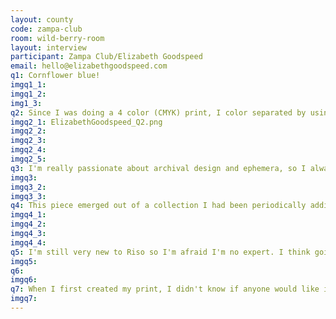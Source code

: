 ```yaml
---
layout: county 
code: zampa-club
room: wild-berry-room
layout: interview
participant: Zampa Club/Elizabeth Goodspeed
email: hello@elizabethgoodspeed.com
q1: Cornflower blue!
imgq1_1: 
imgq1_2: 
img1_3: 
q2: Since I was doing a 4 color (CMYK) print, I color separated by using the CMYK channels, and assigning each channel to one of the colors I was using. That allowed me to explore how different ink colors would affect the overall look and tone of the print—for example, whether I wanted my Cyan to be blue, cornflower blue, or mint. When printing, I also reserved the black layer for last so I could get nice crisp edges—though I liked the white background so much that I almost left it like that! For paper, I just used what was available and recommended by the good folks at Lucky Risograph but it turned out well. 
imgq2_1: ElizabethGoodspeed_Q2.png
imgq2_2: 
imgq2_3: 
imgq2_4: 
imgq2_5: 
q3: I'm really passionate about archival design and ephemera, so I always look to the past when starting a new project. I also love to spot visual themes and create patterns. 
imgq3: 
imgq3_2: 
imgq3_3: 
q4: This piece emerged out of a collection I had been periodically adding to for a while of old jello advertisements / recipes. At some point, I had collected a couple dozen, and had the idea to arrange them into some kind of set. It's definitely part of an overall theme in my work of collage and using found material, but arranging it in a way that lends a contemporary eye. 
imgq4_1: 
imgq4_2: 
imgq4_3: 
imgq4_4: 
q5: I'm still very new to Riso so I'm afraid I'm no expert. I think going in with an open mind and embracing mistakes is a good place to start!
imgq5: 
q6: 
imgq6: 
q7: When I first created my print, I didn't know if anyone would like it or if it was worth the time, but decided to do it anyways to learn about the process and because I wanted it for my own wall. To my surprise, people really connected with it. It's a good reminder not to be afraid to try something new and make what you're excited by! 
imgq7: 
---
```

